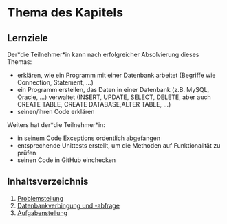 # Thema des Kapitels

## Lernziele
Der\*die Teilnehmer\*in kann nach erfolgreicher Absolvierung dieses Themas:
- erklären, wie ein Programm mit einer Datenbank arbeitet (Begriffe wie Connection, Statement, ...)
- ein Programm erstellen, das Daten in einer Datenbank (z.B. MySQL, Oracle, ...) verwaltet (INSERT, UPDATE, SELECT, DELETE, aber auch CREATE TABLE, CREATE DATABASE,ALTER TABLE, ...)
- seinen/ihren Code erklären

Weiters hat der\*die Teilnehmer\*in:
- in seinem Code Exceptions ordentlich abgefangen
- entsprechende Unittests erstellt, um die Methoden auf Funktionalität zu prüfen
- seinen Code in GitHub einchecken

## Inhaltsverzeichnis

1. [Problemstellung](00-problemstellung.md)
1. [Datenbankverbingung und -abfrage](01-database-connection-and-request.md)
1. [Aufgabenstellung](XX-aufgabenstellung.md)
